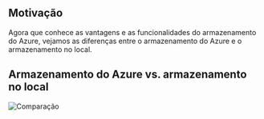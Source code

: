 
## <a name="motivation"></a>Motivação

Agora que conhece as vantagens e as funcionalidades do armazenamento do Azure, vejamos as diferenças entre o armazenamento do Azure e o armazenamento no local.

## <a name="azure-storage-vs-on-premises-storage"></a>Armazenamento do Azure vs. armazenamento no local

![Comparação](../images/Comparison.png)
